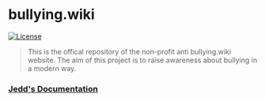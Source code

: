 # bullying.wiki

[![License](https://img.shields.io/badge/license-GPL--3.0-blue)](LICENSE)

> This is the offical repository of the non-profit anti bullying.wiki website. The aim of this project is to raise awareness about bullying in a modern way.

### [Jedd's Documentation](https://github.com/jedddg/bullying-wiki/blob/main/JEDD-DOCS.md)
